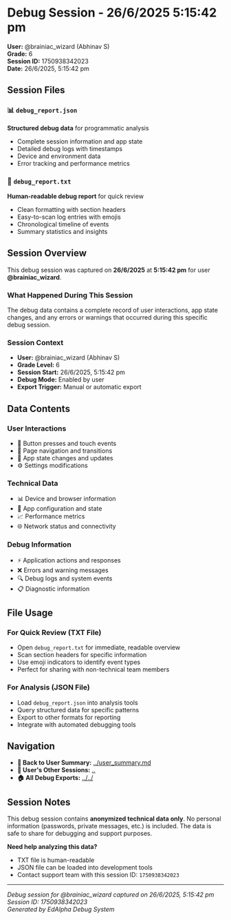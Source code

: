 # Debug Session - 26/6/2025 5:15:42 pm

**User:** @brainiac_wizard (Abhinav S)  
**Grade:** 6  
**Session ID:** 1750938342023  
**Date:** 26/6/2025, 5:15:42 pm

## Session Files

### 📊 `debug_report.json`
**Structured debug data** for programmatic analysis
- Complete session information and app state
- Detailed debug logs with timestamps
- Device and environment data
- Error tracking and performance metrics

### 📝 `debug_report.txt`
**Human-readable debug report** for quick review
- Clean formatting with section headers
- Easy-to-scan log entries with emojis
- Chronological timeline of events
- Summary statistics and insights

## Session Overview

This debug session was captured on **26/6/2025** at **5:15:42 pm** for user **@brainiac_wizard**. 

### What Happened During This Session
The debug data contains a complete record of user interactions, app state changes, and any errors or warnings that occurred during this specific debug session.

### Session Context
- **User:** @brainiac_wizard (Abhinav S)
- **Grade Level:** 6
- **Session Start:** 26/6/2025, 5:15:42 pm
- **Debug Mode:** Enabled by user
- **Export Trigger:** Manual or automatic export

## Data Contents

### User Interactions
- 🔘 Button presses and touch events
- 🧭 Page navigation and transitions
- 📱 App state changes and updates
- ⚙️ Settings modifications

### Technical Data
- 📊 Device and browser information
- 🔧 App configuration and state
- 📈 Performance metrics
- 🌐 Network status and connectivity

### Debug Information
- ⚡ Application actions and responses
- ❌ Errors and warning messages
- 🔍 Debug logs and system events
- 📋 Diagnostic information

## File Usage

### For Quick Review (TXT File)
- Open `debug_report.txt` for immediate, readable overview
- Scan section headers for specific information
- Use emoji indicators to identify event types
- Perfect for sharing with non-technical team members

### For Analysis (JSON File)
- Load `debug_report.json` into analysis tools
- Query structured data for specific patterns
- Export to other formats for reporting
- Integrate with automated debugging tools

## Navigation

- **👤 Back to User Summary:** [../user_summary.md](../user_summary.md)
- **📂 User's Other Sessions:** [..](../)
- **🏠 All Debug Exports:** [../../](../../)

## Session Notes

This debug session contains **anonymized technical data only**. No personal information (passwords, private messages, etc.) is included. The data is safe to share for debugging and support purposes.

**Need help analyzing this data?** 
- TXT file is human-readable
- JSON file can be loaded into development tools
- Contact support team with this session ID: `1750938342023`

---
*Debug session for @brainiac_wizard captured on 26/6/2025, 5:15:42 pm*  
*Session ID: 1750938342023*  
*Generated by EdAlpha Debug System*